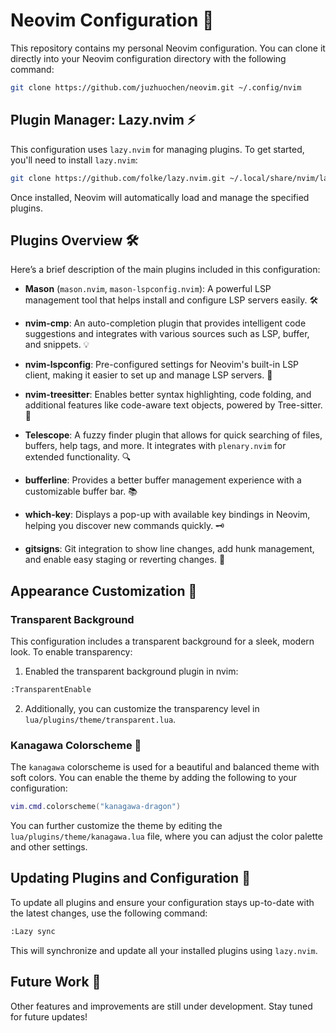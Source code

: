 # Neovim Configuration 🌌

This repository contains my personal Neovim configuration. You can clone it directly into your Neovim configuration directory with the following command:

```bash
git clone https://github.com/juzhuochen/neovim.git ~/.config/nvim
```

## Plugin Manager: Lazy.nvim ⚡

This configuration uses `lazy.nvim` for managing plugins. To get started, you'll need to install `lazy.nvim`:

```bash
git clone https://github.com/folke/lazy.nvim.git ~/.local/share/nvim/lazy/lazy.nvim
```

Once installed, Neovim will automatically load and manage the specified plugins.

## Plugins Overview 🛠️

Here’s a brief description of the main plugins included in this configuration:

- **Mason** (`mason.nvim`, `mason-lspconfig.nvim`): A powerful LSP management tool that helps install and configure LSP servers easily. 🛠️
  
- **nvim-cmp**: An auto-completion plugin that provides intelligent code suggestions and integrates with various sources such as LSP, buffer, and snippets. 💡

- **nvim-lspconfig**: Pre-configured settings for Neovim's built-in LSP client, making it easier to set up and manage LSP servers. 🔧

- **nvim-treesitter**: Enables better syntax highlighting, code folding, and additional features like code-aware text objects, powered by Tree-sitter. 🌳

- **Telescope**: A fuzzy finder plugin that allows for quick searching of files, buffers, help tags, and more. It integrates with `plenary.nvim` for extended functionality. 🔍

- **bufferline**: Provides a better buffer management experience with a customizable buffer bar. 📚

- **which-key**: Displays a pop-up with available key bindings in Neovim, helping you discover new commands quickly. 🗝️

- **gitsigns**: Git integration to show line changes, add hunk management, and enable easy staging or reverting changes. 🔄

## Appearance Customization 🎨

### Transparent Background

This configuration includes a transparent background for a sleek, modern look. To enable transparency:

1. Enabled the transparent background plugin in nvim:

```bash
:TransparentEnable 
```

2. Additionally, you can customize the transparency level in `lua/plugins/theme/transparent.lua`.

### Kanagawa Colorscheme 🌈

The `kanagawa` colorscheme is used for a beautiful and balanced theme with soft colors. You can enable the theme by adding the following to your configuration:

```lua
vim.cmd.colorscheme("kanagawa-dragon")
```

You can further customize the theme by editing the `lua/plugins/theme/kanagawa.lua` file, where you can adjust the color palette and other settings.

## Updating Plugins and Configuration 🔄

To update all plugins and ensure your configuration stays up-to-date with the latest changes, use the following command:

```bash
:Lazy sync
```

This will synchronize and update all your installed plugins using `lazy.nvim`.

## Future Work 🚀

Other features and improvements are still under development. Stay tuned for future updates!

